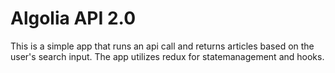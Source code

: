 # Algolia API 2.0

This is a simple app that runs an api call and returns articles based on the user's search input. The app utilizes redux for statemanagement and hooks.


